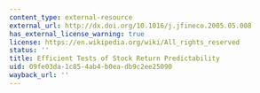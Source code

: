 ```yaml
---
content_type: external-resource
external_url: http://dx.doi.org/10.1016/j.jfineco.2005.05.008
has_external_license_warning: true
license: https://en.wikipedia.org/wiki/All_rights_reserved
status: ''
title: Efficient Tests of Stock Return Predictability
uid: 09fe03da-1c85-4ab4-b0ea-db9c2ee25090
wayback_url: ''
---
```

